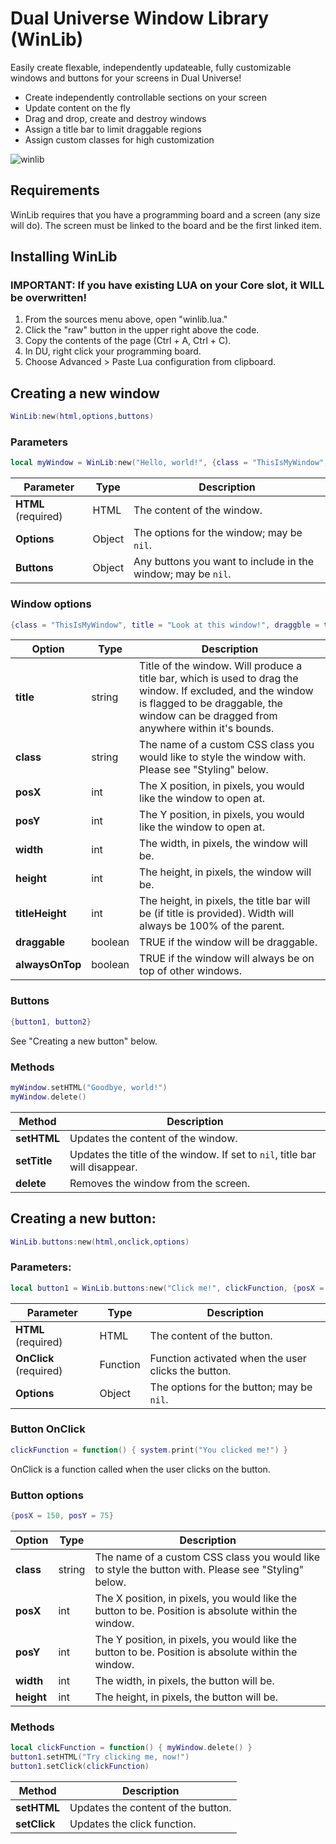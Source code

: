 # Dual Universe Window Library (WinLib)
Easily create flexable, independently updateable, fully customizable windows and buttons for your screens in Dual Universe!
* Create independently controllable sections on your screen
* Update content on the fly
* Drag and drop, create and destroy windows
* Assign a title bar to limit draggable regions
* Assign custom classes for high customization

![winlib](https://user-images.githubusercontent.com/7476963/99282992-07236700-27fa-11eb-8b77-bc749330678b.png)

## Requirements
WinLib requires that you have a programming board and a screen (any size will do). The screen must be linked to the board and be the first linked item.

## Installing WinLib
### IMPORTANT: If you have existing LUA on your Core slot, it WILL be overwritten!
1. From the sources menu above, open "winlib.lua."
2. Click the "raw" button in the upper right above the code.
3. Copy the contents of the page (Ctrl + A, Ctrl + C).
4. In DU, right click your programming board.
5. Choose Advanced > Paste Lua configuration from clipboard.

## Creating a new window
```lua
WinLib:new(html,options,buttons)
```
### Parameters
```lua
local myWindow = WinLib:new("Hello, world!", {class = "ThisIsMyWindow", title = "Look at this window!", draggble = true}, {button1, button2})
```
Parameter | Type | Description
-|-|-
**HTML** (required) | HTML | The content of the window.
**Options** | Object | The options for the window; may be `nil`.
**Buttons** | Object | Any buttons you want to include in the window; may be `nil`.

### Window options
```lua
{class = "ThisIsMyWindow", title = "Look at this window!", draggble = true}
```
Option | Type | Description 
-|-|-
**title** | string | Title of the window. Will produce a title bar, which is used to drag the window. If excluded, and the window is flagged to be draggable, the window can be dragged from anywhere within it's bounds.
**class** | string | The name of a custom CSS class you would like to style the window with. Please see "Styling" below.
**posX** | int | The X position, in pixels, you would like the window to open at.
**posY** | int | The Y position, in pixels, you would like the window to open at.
**width** | int | The width, in pixels, the window will be.
**height** | int | The height, in pixels, the window will be.
**titleHeight** | int | The height, in pixels, the title bar will be (if title is provided). Width will always be 100% of the parent.
**draggable** | boolean | TRUE if the window will be draggable.
**alwaysOnTop** | boolean | TRUE if the window will always be on top of other windows.

### Buttons
```lua
{button1, button2}
```
See "Creating a new button" below.

### Methods
```lua
myWindow.setHTML("Goodbye, world!")
myWindow.delete()
```
Method | Description
-|-
**setHTML** | Updates the content of the window.
**setTitle** | Updates the title of the window. If set to `nil`, title bar will disappear.
**delete** | Removes the window from the screen.

## Creating a new button:
```lua
WinLib.buttons:new(html,onclick,options)
```
### Parameters:
```lua
local button1 = WinLib.buttons:new("Click me!", clickFunction, {posX = 150, posY = 75})
```
Parameter | Type | Description
-|-|-
**HTML** (required) | HTML | The content of the button.
**OnClick** (required) | Function | Function activated when the user clicks the button.
**Options** | Object | The options for the button; may be `nil`.

### Button OnClick
```lua
clickFunction = function() { system.print("You clicked me!") }
```
OnClick is a function called when the user clicks on the button.

### Button options
```lua
{posX = 150, posY = 75}
```
Option | Type | Description 
-|-|-
**class** | string | The name of a custom CSS class you would like to style the button with. Please see "Styling" below.
**posX** | int | The X position, in pixels, you would like the button to be. Position is absolute within the window.
**posY** | int | The Y position, in pixels, you would like the button to be. Position is absolute within the window.
**width** | int | The width, in pixels, the button will be.
**height** | int | The height, in pixels, the button will be.

### Methods
```lua
local clickFunction = function() { myWindow.delete() }
button1.setHTML("Try clicking me, now!")
button1.setClick(clickFunction)
```
Method | Description
-|-
**setHTML** | Updates the content of the button.
**setClick** | Updates the click function.
